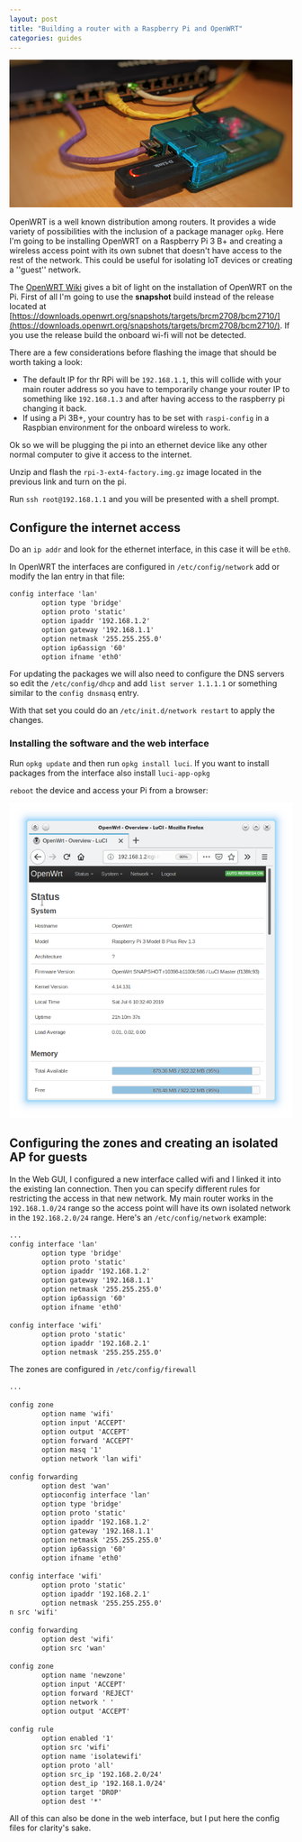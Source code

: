 ```yaml
---
layout: post
title: "Building a router with a Raspberry Pi and OpenWRT"
categories: guides
---
```



![](/assets/img/rpi-openwrt/pi-wrt.jpeg)

OpenWRT is a well known distribution among routers. It provides a wide variety of possibilities with the inclusion of a package manager `opkg`. Here I'm going to be installing OpenWRT on a Raspberry Pi 3 B+ and creating a  wireless access point with its own subnet that doesn't have access to the rest of the network. This could be useful for isolating IoT devices or creating a ''guest'' network.

The [OpenWRT Wiki](https://openwrt.org/toh/raspberry_pi_foundation/raspberry_pi) gives a bit of light on the installation of OpenWRT on the Pi. First of all I'm going to use the **snapshot** build instead of the release located at [https://downloads.openwrt.org/snapshots/targets/brcm2708/bcm2710/](https://downloads.openwrt.org/snapshots/targets/brcm2708/bcm2710/). If you use the release build the onboard wi-fi will not be detected.

There are a few considerations before flashing the image that should be worth taking a look:

* The default IP for thr RPi will be `192.168.1.1`, this will collide with your main router address so you have to temporarily change your router IP to something like `192.168.1.3` and after having access to the raspberry pi changing it back.
* If using a Pi 3B+, your country has to be set with `raspi-config` in a Raspbian environment for the onboard wireless to work.

Ok so we will be plugging the pi into an ethernet device like any other normal computer to give it access to the internet.

Unzip and flash the `rpi-3-ext4-factory.img.gz` image located in the previous link and turn on the pi.

Run `ssh root@192.168.1.1` and you will be presented with a shell prompt.

## Configure the internet access

Do an `ip addr` and look for the ethernet interface, in this case it will be `eth0`.

In OpenWRT the interfaces are configured in `/etc/config/network` add or modify the lan entry in that file:

```config
config interface 'lan'
        option type 'bridge'
        option proto 'static'
        option ipaddr '192.168.1.2'
        option gateway '192.168.1.1'
        option netmask '255.255.255.0'
        option ip6assign '60'
        option ifname 'eth0'
```

For updating the packages we will also need to configure the DNS servers so edit the `/etc/config/dhcp` and add `list server 1.1.1.1` or something similar to the `config dnsmasq` entry.

With that set you could do an `/etc/init.d/network restart` to apply the changes.

### Installing the software and the web interface

Run `opkg update` and then run `opkg install luci`. If you want to install packages from the interface also install `luci-app-opkg`

`reboot` the device and access your Pi from a browser:


![](/assets/img/rpi-openwrt/luci-first-boot.png)

## Configuring the zones and creating an isolated AP for guests

In the Web GUI, I configured a new interface called wifi and I linked it into the existing lan connection. Then you can specify different rules for restricting the access in that new network. My main router works in the `192.168.1.0/24` range so the access point will have its own isolated network in the `192.168.2.0/24` range. Here's an `/etc/config/network` example:

```config
...
config interface 'lan'
        option type 'bridge'
        option proto 'static'
        option ipaddr '192.168.1.2'
        option gateway '192.168.1.1'
        option netmask '255.255.255.0'
        option ip6assign '60'
        option ifname 'eth0'

config interface 'wifi'
        option proto 'static'
        option ipaddr '192.168.2.1'
        option netmask '255.255.255.0'
```

The zones are configured in `/etc/config/firewall`

```config
...

config zone
        option name 'wifi'
        option input 'ACCEPT'
        option output 'ACCEPT'
        option forward 'ACCEPT'
        option masq '1'
        option network 'lan wifi'

config forwarding
        option dest 'wan'
        optioconfig interface 'lan'
        option type 'bridge'
        option proto 'static'
        option ipaddr '192.168.1.2'
        option gateway '192.168.1.1'
        option netmask '255.255.255.0'
        option ip6assign '60'
        option ifname 'eth0'

config interface 'wifi'
        option proto 'static'
        option ipaddr '192.168.2.1'
        option netmask '255.255.255.0'
n src 'wifi'

config forwarding
        option dest 'wifi'
        option src 'wan'

config zone
        option name 'newzone'
        option input 'ACCEPT'
        option forward 'REJECT'
        option network ' '
        option output 'ACCEPT'

config rule
        option enabled '1'
        option src 'wifi'
        option name 'isolatewifi'
        option proto 'all'
        option src_ip '192.168.2.0/24'
        option dest_ip '192.168.1.0/24'
        option target 'DROP'
        option dest '*'

```

All of this can also be done in the web interface, but I put here the config files for clarity's sake.
